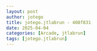 ```yaml
---
layout: post
author: jotego
title: jotego.jtlabrun - 408f831
date: 2025-04-04
categories: [Arcade, jtlabrun]
tags: [jotego.jtlabrun]
---
```


